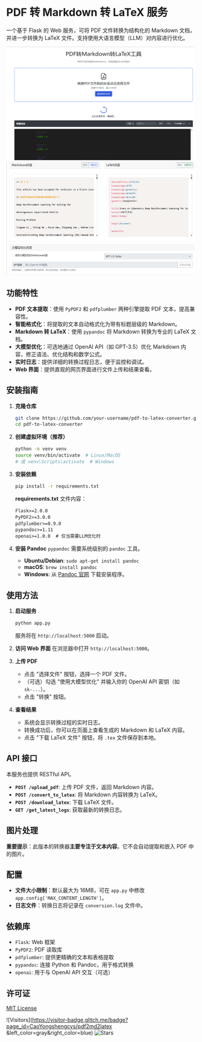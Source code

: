 # PDF 转 Markdown 转 LaTeX 服务

一个基于 Flask 的 Web 服务，可将 PDF 文件转换为结构化的 Markdown 文档，并进一步转换为 LaTeX 文件。支持使用大语言模型（LLM）对内容进行优化。

<img src="./images/1.png" width="500" height="300" alt="示例图片"><img src="./images/2.png" width="500" height="300" alt="示例图片2">
## 功能特性

*   **PDF 文本提取**：使用 `PyPDF2` 和 `pdfplumber` 两种引擎提取 PDF 文本，提高兼容性。
*   **智能格式化**：将提取的文本自动格式化为带有标题层级的 Markdown。
*   **Markdown 转 LaTeX**：使用 `pypandoc` 将 Markdown 转换为专业的 LaTeX 文档。
*   **大模型优化**：可选地通过 OpenAI API（如 GPT-3.5）优化 Markdown 内容，修正语法、优化结构和数学公式。
*   **实时日志**：提供详细的转换过程日志，便于监控和调试。
*   **Web 界面**：提供直观的网页界面进行文件上传和结果查看。

## 安装指南

1.  **克隆仓库**
    ```bash
    git clone https://github.com/your-username/pdf-to-latex-converter.git
    cd pdf-to-latex-converter
    ```

2.  **创建虚拟环境（推荐）**
    ```bash
    python -m venv venv
    source venv/bin/activate  # Linux/MacOS
    # 或 venv\Scripts\activate  # Windows
    ```

3.  **安装依赖**
    ```bash
    pip install -r requirements.txt
    ```

    **requirements.txt** 文件内容：
    ```txt
    Flask>=2.0.0
    PyPDF2>=3.0.0
    pdfplumber>=0.9.0
    pypandoc>=1.11
    openai>=1.0.0  # 仅当需要LLM优化时
    ```

4.  **安装 Pandoc**
    `pypandoc` 需要系统级别的 `pandoc` 工具。
    *   **Ubuntu/Debian**: `sudo apt-get install pandoc`
    *   **macOS**: `brew install pandoc`
    *   **Windows**: 从 [Pandoc 官网](https://pandoc.org/installing.html) 下载安装程序。

## 使用方法

1.  **启动服务**
    ```bash
    python app.py
    ```
    服务将在 `http://localhost:5000` 启动。

2.  **访问 Web 界面**
    在浏览器中打开 `http://localhost:5000`。

3.  **上传 PDF**
    *   点击 "选择文件" 按钮，选择一个 PDF 文件。
    *   （可选）勾选 "使用大模型优化" 并输入你的 OpenAI API 密钥（如 `sk-...`）。
    *   点击 "转换" 按钮。

4.  **查看结果**
    *   系统会显示转换过程的实时日志。
    *   转换成功后，你可以在页面上查看生成的 Markdown 和 LaTeX 内容。
    *   点击 "下载 LaTeX 文件" 按钮，将 `.tex` 文件保存到本地。

## API 接口

本服务也提供 RESTful API。

*   **`POST /upload_pdf`**: 上传 PDF 文件，返回 Markdown 内容。
*   **`POST /convert_to_latex`**: 将 Markdown 内容转换为 LaTeX。
*   **`POST /download_latex`**: 下载 LaTeX 文件。
*   **`GET /get_latest_logs`**: 获取最新的转换日志。

## 图片处理

**重要提示**：此版本的转换器**主要专注于文本内容**。它不会自动提取和嵌入 PDF 中的图片。

## 配置

*   **文件大小限制**：默认最大为 16MB，可在 `app.py` 中修改 `app.config['MAX_CONTENT_LENGTH']`。
*   **日志文件**：转换日志将记录在 `conversion.log` 文件中。

## 依赖库

*   `Flask`: Web 框架
*   `PyPDF2`: PDF 读取库
*   `pdfplumber`: 提供更精确的文本和表格提取
*   `pypandoc`: 连接 Python 和 Pandoc，用于格式转换
*   `openai`: 用于与 OpenAI API 交互（可选）

## 许可证

[MIT License](LICENSE)

![Visitors](https://visitor-badge.glitch.me/badge?page_id=CaoYongshengcys/pdf2md2latex
&left_color=gray&right_color=blue)
![Stars](https://img.shields.io/github/stars/CaoYongshengcys/pdf2md2latex?color=yellow)
